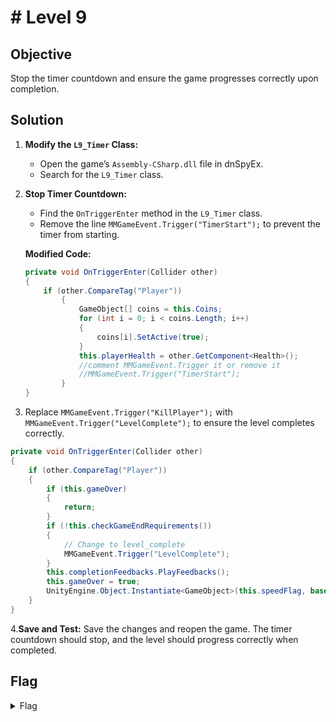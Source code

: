 # # Level 9

## Objective

Stop the timer countdown and ensure the game progresses correctly upon completion.

## Solution

1. **Modify the `L9_Timer` Class:**
   
   - Open the game’s `Assembly-CSharp.dll` file in dnSpyEx.
   - Search for the `L9_Timer` class.

2. **Stop Timer Countdown:**
   
   - Find the `OnTriggerEnter` method in the `L9_Timer` class.
   - Remove the line `MMGameEvent.Trigger("TimerStart");` to prevent the timer from starting.
   
   **Modified Code:**
   
   ```csharp
   private void OnTriggerEnter(Collider other)
   {
       if (other.CompareTag("Player"))
           {
               GameObject[] coins = this.Coins;
               for (int i = 0; i < coins.Length; i++)
               {
                   coins[i].SetActive(true);
               }
               this.playerHealth = other.GetComponent<Health>();
               //comment MMGameEvent.Trigger it or remove it
               //MMGameEvent.Trigger("TimerStart");
           }
   }
   ```

3. Replace `MMGameEvent.Trigger("KillPlayer");` with `MMGameEvent.Trigger("LevelComplete");` to ensure the level completes correctly.

```csharp
private void OnTriggerEnter(Collider other)
{
    if (other.CompareTag("Player"))
    {
        if (this.gameOver)
        {
            return;
        }
        if (!this.checkGameEndRequirements())
        {
            // Change to level_complete
            MMGameEvent.Trigger("LevelComplete");
        }
        this.completionFeedbacks.PlayFeedbacks();
        this.gameOver = true;
        UnityEngine.Object.Instantiate<GameObject>(this.speedFlag, base.transform.position, Quaternion.identity);
    }
}
```

4.**Save and Test:**
Save the changes and reopen the game. The timer countdown should stop, and the level should progress correctly when completed.

## Flag

<details>
<summary>Flag</summary>
GHCTF{zoom_zoom_money_maker}  
<br/>
